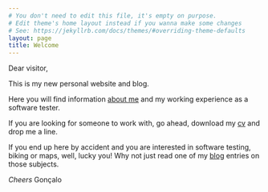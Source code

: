 ```yaml
---
# You don't need to edit this file, it's empty on purpose.
# Edit theme's home layout instead if you wanna make some changes
# See: https://jekyllrb.com/docs/themes/#overriding-theme-defaults
layout: page
title: Welcome
---
```


Dear visitor,

This is my new personal website and blog.

Here you will find information [about me](https://cnogola.github.io/about/ "Gonçalo Lourenço | About") and my working experience as a software tester.

If you are looking for someone to work with, go ahead, download my [cv](https://cnogola.github.io/cv/ "Gonçalo Lourenço | CV") and drop me a line.

If you end up here by accident and you are interested in software testing, biking or maps, well, lucky you! Why not just read one of my [blog](https://cnogola.github.io/blog "Gonçalo Lourenço | Blog") entries on those subjects.

_Cheers_
Gonçalo
